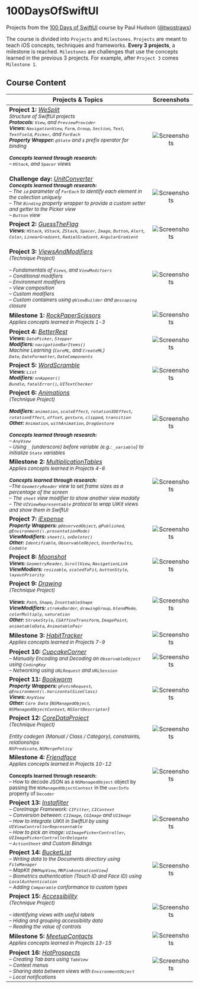 # 100DaysOfSwiftUI

Projects from the [100 Days of SwiftUI](https://www.hackingwithswift.com/100/swiftui) course by Paul Hudson ([@twostraws](https://github.com/twostraws))

The course is divided into `Projects` and `Milestones`. `Projects` are meant to teach iOS concepts, techniques and frameworks.
**Every 3 projects**, a milestone is reached. `Milestones` are challenges that use the concepts learned in the previous 3 projects. For example, after `Project 3` comes `Milestone 1`.

## Course Content

| Projects & Topics | Screenshots |
| -----------------  | :---------: |
| **Project 1:** *[WeSplit](WeSplit)*<br><sub>_Structure of SwiftUI projects<br>**Protocols:** `View`, and `PreviewProvider`<br>**Views:** `NavigationView`, `Form`, `Group`, `Section`, `Text`, `TextField`, `Picker`, and `ForEach`<br>**Property Wrapper:** `@State` and `$` prefix operator for binding<br><br>**Concepts learned through research:**<br>– `HStack`, and `Spacer` views_<br><br></sub> | ![Screenshots](WeSplit/Screenshots/Thumbnails/Combined.png) |
| **Challenge day:** *[UnitConverter](UnitConverter)*<br><sub>_**Concepts learned through research:**<br>– The `id` parameter of `ForEach` to identify each element in the collection uniquely<br>– The `Binding` property wrapper to provide a custom setter and getter to the Picker view<br>– `Button` view_</sub> | ![Screenshots](UnitConverter/Screenshots/Thumbnails/Combined.png) |
| **Project 2:** *[GuessTheFlag](GuessTheFlag)*<br><sub>_**Views:** `HStack`, `VStack`, `ZStack`, `Spacer`, `Image`, `Button`, `Alert`, `Color`, `LinearGradient`, `RadialGradient`, `AngularGradient`_<br><br></sub> | ![Screenshots](GuessTheFlag/Screenshots/Thumbnails/Combined.png) |
| **Project 3:** *[ViewsAndModifiers](ViewsAndModifiers)*<br><sub>_(Technique Project)<br><br>– Fundamentals of `Views`, and `ViewModifiers`<br>– Conditional modifiers<br>– Environment modifiers<br>– View composition<br>– Custom modifiers<br>– Custom containers using `@ViewBuilder` and `@escaping` closure_</sub> | ![Screenshots](ViewsAndModifiers/Screenshots/Thumbnails/Combined.png) |
| **Milestone 1:** *[RockPaperScissors](RockPaperScissors)*<br><sub>_Applies concepts learned in Projects 1-3_</sub> | ![Screenshots](RockPaperScissors/Screenshots/Thumbnails/Combined.png) |
| **Project 4:** *[BetterRest](BetterRest)*<br><sub>_**Views:** `DatePicker`, `Stepper`<br>**Modifiers:** `navigationBarItems()`<br>Machine Learning (`CoreML`, and `CreateML`)<br>`Date`, `DateFormatter`, `DateComponents`_</sub> | ![Screenshots](BetterRest/Screenshots/Thumbnails/Combined.png) |
| **Project 5:** *[WordScramble](WordScramble)*<br><sub>_**Views:** `List`<br>**Modifiers:** `onAppear()`<br>`Bundle`, `fatalError()`, `UITextChecker`_</sub> | ![Screenshots](WordScramble/Screenshots/Thumbnails/Combined.png) |
| **Project 6:** *[Animations](Animations)*<br><sub>_(Technique Project)<br><br>**Modifiers:** `animation`, `scaleEffect`, `rotation3DEffect`, `rotationEffect`, `offset`, `gesture`, `clipped`, `transition`<br>**Other:** `Animation`, `withAnimation`, `DragGesture`<br><br>**Concepts learned through research:**<br>– `AnyView`<br>– Using `_` (underscore) before variable (e.g.: `_variable`) to initialize `State` variables_</sub> | ![Screenshots](Animations/Screenshots/Thumbnails/Combined.png) |
| **Milestone 2:** *[MultiplicationTables](MultiplicationTables)*<br><sub>_Applies concepts learned in Projects 4-6<br><br>**Concepts learned through research:**<br>–The `GeometryReader` view to set frame sizes as a percentage of the screen<br>– The `sheet` view modifier to show another view modally<br>– The `UIViewRepresentable` protocol to wrap UIKit views and show them in SwiftUI_</sub> | ![Screenshots](MultiplicationTables/Screenshots/Thumbnails/Combined.png) |
| **Project 7:** *[iExpense](iExpense)*<br><sub>_**Property Wrappers:** `@ObservedObject`, `@Published`, `@Environment(\.presentationMode)`<br>**ViewModifiers:** `sheet()`, `onDelete()`<br>**Other:** `Identifiable`, `ObservableObject`, `UserDefaults`, `Codable`_</sub> | ![Screenshots](iExpense/Screenshots/Thumbnails/Combined.png) |
| **Project 8:** *[Moonshot](Moonshot)*<br><sub>_**Views:** `GeometryReader`, `ScrollView`, `NavigationLink`<br>**ViewModiers:** `resizable`, `scaledToFit`, `buttonStyle`, `layoutPriority`_</sub> | ![Screenshots](Moonshot/Screenshots/Thumbnails/Combined.png) |
| **Project 9:** *[Drawing](Drawing)*<br><sub>_(Technique Project)<br><br>**Views:** `Path`, `Shape`, `InsettableShape`<br>**ViewModifiers:** `strokeBorder`, `drawingGroup`, `blendMode`, `colorMultiply`, `saturation`<br>**Other:** `StrokeStyle`, `CGAffineTransform`, `ImagePaint`, `animatableData`, `AnimatablePair`_</sub> | ![Screenshots](Drawing/Screenshots/Thumbnails/Combined.png) |
| **Milestone 3:** *[HabitTracker](HabitTracker)*<br><sub>_Applies concepts learned in Projects 7-9_</sub> | ![Screenshots](HabitTracker/Screenshots/Thumbnails/Combined.png) |
| **Project 10:** *[CupcakeCorner](CupcakeCorner)*<br><sub>_– Manually Encoding and Decoding an `ObservableObject` using `CodingKey`<br>– Networking using `URLRequest` and `URLSession`_</sub> | ![Screenshots](CupcakeCorner/Screenshots/Thumbnails/Combined.png) |
| **Project 11:** *[Bookworm](Bookworm)*<br><sub>_**Property Wrappers:** `@FetchRequest`, `@Environment(\.horizontalSizeClass)`<br>**Views:** `AnyView`<br>**Other:** `Core Data` (`NSManagedObject`, `NSManagedObjectContext`, `NSSortDescriptor`)_</sub> | ![Screenshots](Bookworm/Screenshots/Thumbnails/Combined.png) |
| **Project 12:** *[CoreDataProject](CoreDataProject)*<br><sub>_(Technique Project)<br><br>Entity codegen (Manual / Class / Category), constraints, relationships<br>`NSPredicate`, `NSMergePolicy`_</sub> | ![Screenshots](CoreDataProject/Screenshots/Thumbnails/Combined.png) |
| **Milestone 4:** *[Friendface](Friendface)*<br><sub>_Applies concepts learned in Projects 10-12_<br><br>**Concepts learned through research:**<br>– How to decode JSON as a `NSManagedObject` object by passing the `NSManagedObjectContext` in the `userInfo` property of `Decoder`</sub> | ![Screenshots](Friendface/Screenshots/Thumbnails/Combined.png) |
| **Project 13:** *[Instafilter](Instafilter)*<br><sub>_– CoreImage Framework: `CIFilter`, `CIContext`<br>– Conversion between: `CIImage`, `CGImage` and `UIImage`<br>– How to integrate UIKit in SwiftUI by using `UIViewControllerRepresentable`<br>– How to pick an image: `UIImagePickerController`, `UIImagePickerControllerDelegate`<br>– `ActionSheet` and Custom Bindings_</sub> | ![Screenshots](Instafilter/Screenshots/Thumbnails/Combined.png) |
| **Project 14:** *[BucketList](BucketList)*<br><sub>_– Writing data to the Documents directory using `FileManager`<br>– MapKit (`MKMapView`, `MKPinAnnotationView`)<br>– Biometrics authentication (Touch ID and Face ID) using `LocalAuthentication`<br>– Adding `Comparable` conformance to custom types_</sub> | ![Screenshots](BucketList/Screenshots/Thumbnails/Combined.png) |
| **Project 15:** *[Accessibility](Accessibility)*<br><sub>_(Technique Project)<br><br>– Identifying views with useful labels<br>– Hiding and grouping accessibility data<br>– Reading the value of controls_</sub> | ![Screenshots](Accessibility/Screenshots/Thumbnails/Combined.png) |
| **Milestone 5:** *[MeetupContacts](MeetupContacts)*<br><sub>_Applies concepts learned in Projects 13-15_</sub> | ![Screenshots](MeetupContacts/Screenshots/Thumbnails/Combined.png) |
| **Project 16:** *[HotProspects](HotProspects)*<br><sub>_– Creating Tab bars using `TabView`<br>– Context menus<br>– Sharing data between views with `EnvironmentObject`<br>– Local notifications_</sub> | ![Screenshots](HotProspects/Screenshots/Thumbnails/Combined.png) |